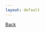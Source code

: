 ```yaml
---
layout: default
---
```

<div class="page-info" markdown="1">

[Back](/bs)

<div id="btn"></div>

</div>

<script type="text/javascript">

debugger;
document.addEventListener("load", function() {
    // Render the button
    $REST.Components.Button({
        el: document.querySelector("#btn"),
        text: "Button"
    });
});

</script>
